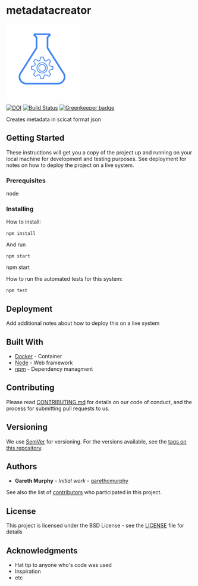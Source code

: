 # metadatacreator


<img src="https://github.com/garethcmurphy/metadatacreator/blob/develop/assets/metadatalogo.png" alt="icon" width="200" height="200">

[![DOI](https://zenodo.org/badge/149255625.svg)](https://zenodo.org/badge/latestdoi/149255625)
[![Build Status](https://travis-ci.org/garethcmurphy/metadatacreator.svg?branch=develop)](https://travis-ci.org/garethcmurphy/metadatacreator) [![Greenkeeper badge](https://badges.greenkeeper.io/garethcmurphy/metadatacreator.svg)](https://greenkeeper.io/)

Creates metadata in scicat format json



## Getting Started

These instructions will get you a copy of the project up and running on your local machine for development and testing purposes. See deployment for notes on how to deploy the project on a live system.

### Prerequisites

node


### Installing

How to install:

```
npm install
```

And run

```
npm start
```

npm start

How to run the automated tests for this system:
```
npm test
```



## Deployment

Add additional notes about how to deploy this on a live system

## Built With

* [Docker](http://www.docker.com) - Container
* [Node](https://nodejs.org/) - Web framework
* [npm](https://npmjs.org) - Dependency managment

## Contributing

Please read [CONTRIBUTING.md](https://gist.github.com/PurpleBooth/b24679402957c63ec426) for details on our code of conduct, and the process for submitting pull requests to us.

## Versioning

We use [SemVer](http://semver.org/) for versioning. For the versions available, see the [tags on this repository](https://github.com/garethcmurphy/metadatacreator/tags). 

## Authors

* **Gareth Murphy** - *Initial work* - [garethcmurphy](https://github.com/garethcmurphy)

See also the list of [contributors](https://github.com/garethcmurphy/metadatacreator/contributors) who participated in this project.

## License

This project is licensed under the BSD License - see the [LICENSE](LICENSE) file for details

## Acknowledgments

* Hat tip to anyone who's code was used
* Inspiration
* etc
